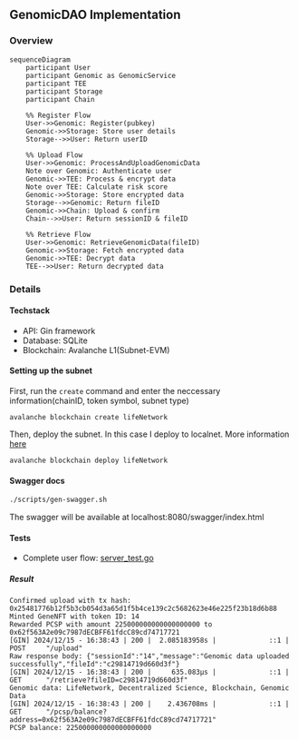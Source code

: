 ## GenomicDAO Implementation

### Overview
```mermaid
sequenceDiagram
    participant User
    participant Genomic as GenomicService
    participant TEE
    participant Storage
    participant Chain

    %% Register Flow
    User->>Genomic: Register(pubkey)
    Genomic->>Storage: Store user details
    Storage-->>User: Return userID

    %% Upload Flow
    User->>Genomic: ProcessAndUploadGenomicData
    Note over Genomic: Authenticate user
    Genomic->>TEE: Process & encrypt data
    Note over TEE: Calculate risk score
    Genomic->>Storage: Store encrypted data
    Storage-->>Genomic: Return fileID
    Genomic->>Chain: Upload & confirm
    Chain-->>User: Return sessionID & fileID

    %% Retrieve Flow
    User->>Genomic: RetrieveGenomicData(fileID)
    Genomic->>Storage: Fetch encrypted data
    Genomic->>TEE: Decrypt data
    TEE-->>User: Return decrypted data
```

### Details

#### Techstack

+ API: Gin framework
+ Database: SQLite
+ Blockchain: Avalanche L1(Subnet-EVM)

#### Setting up the subnet

First, run the `create` command and enter the neccessary information(chainID, token symbol, subnet type)
```
avalanche blockchain create lifeNetwork
```

Then, deploy the subnet. In this case I deploy to localnet. More information [here](https://docs.avax.network/avalanche-l1s/build-first-avalanche-l1)

```
avalanche blockchain deploy lifeNetwork
```

#### Swagger docs
```bash
./scripts/gen-swagger.sh
```

The swagger will be available at localhost:8080/swagger/index.html
#### Tests

+ Complete user flow: [server_test.go](./server/server_test.go)

##### Result

```
Confirmed upload with tx hash: 0x25481776b12f5b3cb054d3a65d1f5b4ce139c2c5682623e46e225f23b18d6b88
Minted GeneNFT with token ID: 14
Rewarded PCSP with amount 225000000000000000000 to 0x62f563A2e09c7987dECBFF61fdcC89cd74717721
[GIN] 2024/12/15 - 16:38:43 | 200 |  2.085183958s |             ::1 | POST     "/upload"
Raw response body: {"sessionId":"14","message":"Genomic data uploaded successfully","fileId":"c29814719d660d3f"}
[GIN] 2024/12/15 - 16:38:43 | 200 |     635.083µs |             ::1 | GET      "/retrieve?fileID=c29814719d660d3f"
Genomic data: LifeNetwork, Decentralized Science, Blockchain, Genomic Data
[GIN] 2024/12/15 - 16:38:43 | 200 |    2.436708ms |             ::1 | GET      "/pcsp/balance?address=0x62f563A2e09c7987dECBFF61fdcC89cd74717721"
PCSP balance: 225000000000000000000
```

